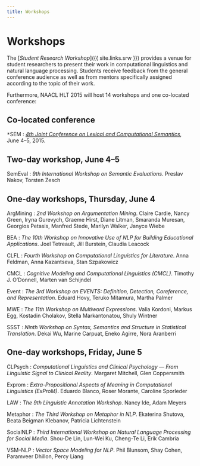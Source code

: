 ```yaml
---
title: Workshops
---
```


# Workshops

The [*Student Research Workshop*]({{ site.links.srw }}) provides a venue for student researchers to present their work in computational linguistics and natural language processing. Students receive feedback from the general conference audience as well as from mentors specifically assigned according to the topic of their work.

Furthermore, NAACL HLT 2015 will host 14 workshops and one co-located conference:

## Co-located conference

<tt>*</tt>SEM
: [*4th Joint Conference on Lexical and Computational Semantics*](https://sites.google.com/site/starsem2015),
  June 4–5, 2015.

## Two-day workshop, June 4–5

SemEval
: *9th International Workshop on Semantic Evaluations*.
  Preslav Nakov, Torsten Zesch

## One-day workshops, Thursday, June 4

ArgMining
: *2nd Workshop on Argumentation Mining*.
  Claire Cardie, Nancy Green, Iryna Gurevych, Graeme Hirst, Diane Litman,
  Smaranda Muresan, Georgios Petasis, Manfred Stede, Marilyn Walker, Janyce Wiebe

BEA
: *The 10th Workshop on Innovative Use of NLP for Building Educational Applications*.
  Joel Tetreault, Jill Burstein, Claudia Leacock

CLFL
: *Fourth Workshop on Computational Linguistics for Literature*.
  Anna Feldman, Anna Kazantseva, Stan Szpakowicz

CMCL
: *Cognitive Modeling and Computational Linguistics (CMCL)*.
  Timothy J. O’Donnell, Marten van Schijndel

Event
: *The 3rd Workshop on EVENTS: Definition, Detection, Coreference, and Representation*.
  Eduard Hovy, Teruko Mitamura, Martha Palmer

MWE
: *The 11th Workshop on Multiword Expressions*.
  Valia Kordoni, Markus Egg, Kostadin Cholakov, Stella Markantonatou, Shuly Wintner

SSST
: *Ninth Workshop on Syntax, Semantics and Structure in Statistical Translation*.
  Dekai Wu, Marine Carpuat, Eneko Agirre, Nora Aranberri

## One-day workshops, Friday, June 5

CLPsych
: *Computational Linguistics and Clinical Psychology — From Linguistic Signal to Clinical Reality*.
  Margaret Mitchell, Glen Coppersmith

Exprom
: *Extra-Propositional Aspects of Meaning in Computational Linguistics (ExProM)*.
  Eduardo Blanco, Roser Morante, Caroline Sporleder

LAW
: *The 9th Linguistic Annotation Workshop*.
  Nancy Ide, Adam Meyers

Metaphor
: *The Third Workshop on Metaphor in NLP*.
  Ekaterina Shutova, Beata Beigman Klebanov, Patricia Lichtenstein

SocialNLP
: *Third International Workshop on Natural Language Processing for Social Media*.
  Shou-De Lin, Lun-Wei Ku, Cheng-Te Li, Erik Cambria

VSM–NLP
: *Vector Space Modeling for NLP*.
  Phil Blunsom, Shay Cohen, Paramveer Dhillon, Percy Liang
